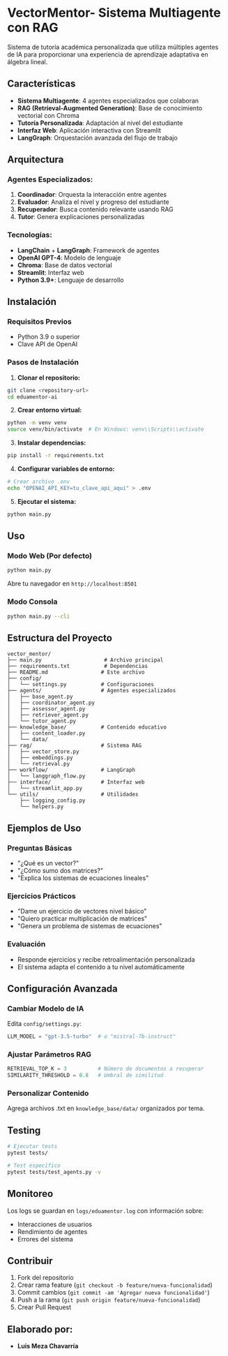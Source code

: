 

# VectorMentor- Sistema Multiagente con RAG

Sistema de tutoría académica personalizada que utiliza múltiples agentes de IA para proporcionar una experiencia de aprendizaje adaptativa en álgebra lineal.

## Características

- **Sistema Multiagente**: 4 agentes especializados que colaboran
- **RAG (Retrieval-Augmented Generation)**: Base de conocimiento vectorial con Chroma
- **Tutoría Personalizada**: Adaptación al nivel del estudiante
- **Interfaz Web**: Aplicación interactiva con Streamlit
- **LangGraph**: Orquestación avanzada del flujo de trabajo

## Arquitectura

### Agentes Especializados:

1. **Coordinador**: Orquesta la interacción entre agentes
2. **Evaluador**: Analiza el nivel y progreso del estudiante
3. **Recuperador**: Busca contenido relevante usando RAG
4. **Tutor**: Genera explicaciones personalizadas

### Tecnologías:

- **LangChain** + **LangGraph**: Framework de agentes
- **OpenAI GPT-4**: Modelo de lenguaje
- **Chroma**: Base de datos vectorial
- **Streamlit**: Interfaz web
- **Python 3.9+**: Lenguaje de desarrollo

## Instalación

### Requisitos Previos

- Python 3.9 o superior
- Clave API de OpenAI

### Pasos de Instalación

1. **Clonar el repositorio:**

```bash
git clone <repository-url>
cd eduamentor-ai
```

2. **Crear entorno virtual:**

```bash
python -m venv venv
source venv/bin/activate  # En Windows: venv\\Scripts\\activate
```

3. **Instalar dependencias:**

```bash
pip install -r requirements.txt
```

4. **Configurar variables de entorno:**

```bash
# Crear archivo .env
echo "OPENAI_API_KEY=tu_clave_api_aqui" > .env
```

5. **Ejecutar el sistema:**

```bash
python main.py
```

## Uso

### Modo Web (Por defecto)

```bash
python main.py
```

Abre tu navegador en `http://localhost:8501`

### Modo Consola

```bash
python main.py --cli
```

## Estructura del Proyecto

```
vector_mentor/
├── main.py                    # Archivo principal
├── requirements.txt           # Dependencias
├── README.md                 # Este archivo
├── config/
│   └── settings.py           # Configuraciones
├── agents/                   # Agentes especializados
│   ├── base_agent.py
│   ├── coordinator_agent.py
│   ├── assessor_agent.py
│   ├── retriever_agent.py
│   └── tutor_agent.py
├── knowledge_base/           # Contenido educativo
│   ├── content_loader.py
│   └── data/
├── rag/                      # Sistema RAG
│   ├── vector_store.py
│   ├── embeddings.py
│   └── retrieval.py
├── workflow/                 # LangGraph
│   └── langgraph_flow.py
├── interface/                # Interfaz web
│   └── streamlit_app.py
└── utils/                    # Utilidades
    ├── logging_config.py
    └── helpers.py
```

## Ejemplos de Uso

### Preguntas Básicas

- "¿Qué es un vector?"
- "¿Cómo sumo dos matrices?"
- "Explica los sistemas de ecuaciones lineales"

### Ejercicios Prácticos

- "Dame un ejercicio de vectores nivel básico"
- "Quiero practicar multiplicación de matrices"
- "Genera un problema de sistemas de ecuaciones"

### Evaluación

- Responde ejercicios y recibe retroalimentación personalizada
- El sistema adapta el contenido a tu nivel automáticamente

## Configuración Avanzada

### Cambiar Modelo de IA

Edita `config/settings.py`:

```python
LLM_MODEL = "gpt-3.5-turbo"  # o "mistral-7b-instruct"
```

### Ajustar Parámetros RAG

```python
RETRIEVAL_TOP_K = 3          # Número de documentos a recuperar
SIMILARITY_THRESHOLD = 0.8   # Umbral de similitud
```

### Personalizar Contenido

Agrega archivos .txt en `knowledge_base/data/` organizados por tema.

## Testing

```bash
# Ejecutar tests
pytest tests/

# Test específico
pytest tests/test_agents.py -v
```

## Monitoreo

Los logs se guardan en `logs/eduamentor.log` con información sobre:

- Interacciones de usuarios
- Rendimiento de agentes
- Errores del sistema

## Contribuir

1. Fork del repositorio
2. Crear rama feature (`git checkout -b feature/nueva-funcionalidad`)
3. Commit cambios (`git commit -am 'Agregar nueva funcionalidad'`)
4. Push a la rama (`git push origin feature/nueva-funcionalidad`)
5. Crear Pull Request

## Elaborado por:

- **Luis Meza Chavarría**
